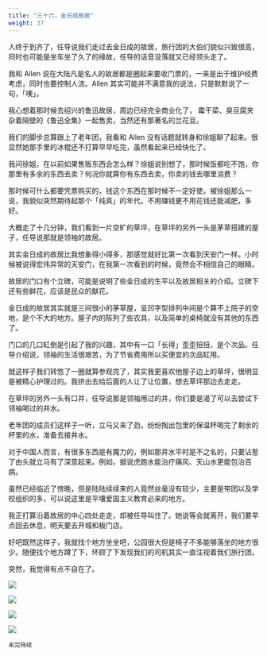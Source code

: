 ```yaml
---
title: "三十六，金日成故居"
weight: 37
---
```


人终于到齐了，任导说我们走过去金日成的故居，旅行团的大伯们貌似兴致很高，同时也可能是坐车坐了久了的缘故，任导的话音没落就又已经领头走了。

我和 Allen 说在大陆凡是名人的故居都是圈起来要收门票的，一来是出于维护经费考虑，同时也要控制人流。Allen 其实可能并不满意我的说法，只是默默说了一句，「噢」。

我心想着那时候去绍兴的鲁迅故居，周边已经完全商业化了， 霉干菜、臭豆腐夹杂着隔壁的《鲁迅全集》一起售卖，当然还有那著名的兰花豆。

我们的脚步总算跟上了老年团，我看和 Allen 没有话题就转身和徐姐聊了起来。很显然她那手里的冰棍还不打算早早吃完，虽然看起来已经快化了。

我问徐姐，在以前如果售贩东西会怎么样？徐姐说别想了，那时候饭都吃不饱，你那里有多余的东西去卖？何况你就算你有东西去卖，你卖的钱去哪里消费？

那时候可什么都要凭票购买的，钱这个东西在那时候不一定好使。被徐姐那么一说，我貌似突然期待起那个「纯真」的年代。不用赚钱更不用花钱还能减肥，多好。

大概走了十几分钟，我们看到一片空旷的草坪，在草坪的另外一头是茅草搭建的屋子，任导说那就是领袖的故居。

其实金日成的故居比我想象得小得多，那感觉就好比第一次看到天安门一样。小时候被说得宏伟异常的天安门，在我第一次看到的时候，竟然会不相信自己的眼睛。

故居的门口有个立碑，可能是说明了些金日成的生平以及故居相关的介绍。立碑下还有些鲜花，应该是民众的献花。

金日成的故居其实就是三间很小的茅草屋，呈凹字型排列中间是个算不上院子的空地，是个不大的地方。屋子内的陈列了些农具，以及简单的桌椅就没有其他的东西了。

门口的几口缸倒是引起了我的兴趣，其中有一口「长得」歪歪扭扭，是个次品。任导介绍说，领袖的生活很艰苦，为了节省费用所以买便宜的次品缸用。

就这样子我们转悠了一圈就算参观完了，其实我更喜欢他屋子边上的草坪，很明显是被精心护理过的。我挤出去给后面的人让了让位置，想去草坪那边去走走。

在草坪的另外一头有口井，任导说那是领袖用过的井，你们要是渴了可以去尝试下领袖喝过的井水。

老年团的成员们这样子一听，立马又来了劲，纷纷掏出包里的保温杯喝完了剩余的杯里的水，准备去接井水。

对于中国人而言，有很多东西是有魔力的，例如那井水平时是不之名的，只要沾惹了由头就立马有了深意起来。例如，据说虎跑水能治疗痛风、天山水更能包治百病。

虽然已经临近了傍晚，但是陆陆续续来的人竟然丝毫没有较少，主要是带团以及学校组织的多，可以说这里是平壤爱国主义教育必来的地方。

我正打算沿着故居的中心四处走走，却被任导叫住了。她说等会就离开，我们要早点回去休息，明天要去开城和板门店。

好吧既然这样子，我就找个地方坐坐吧，公园很大但是椅子不多能够落坐的地方很少。随便找个地方蹲了下，环顾了下发现我们的司机其实一直注视着我们旅行团。

突然，我觉得有点不自在了。

![](/north-korea/0363.jpg)

![](/north-korea/0364.jpg)

![](/north-korea/0366.jpg)

![](/north-korea/0369.jpg)

`未完待续`
